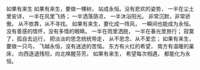   
  如果有来生
  如果有来生，要做一棵树，
  站成永恒。没有悲欢的姿势，
  一半在尘土里安详，
  一半在风里飞扬；
  一半洒落荫凉，
  一半沐浴阳光。
  非常沉默，非常骄傲。
  从不依靠，从不寻找。
  如果有来生，要化成一阵风，
  一瞬间也能成为永恒。
  没有善感的情怀，没有多情的眼睛。
  一半在雨里洒脱，
  一半在春光里旅行；
  寂寞了，孤自去远行，
  把淡淡的思念统统带走，
  从不思念、从不爱恋；
  如果有来生，要做一只鸟，
  飞越永恒，没有迷途的苦恼。
  东方有火红的希望，
  南方有温暖的巢床，
  向西逐退残阳，向北唤醒芬芳。
  如果有来生，
  希望每次相遇，
  都能化为永恒。
